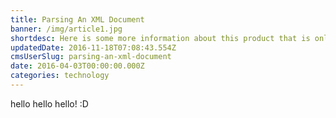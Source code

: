 ```yaml
---
title: Parsing An XML Document
banner: /img/article1.jpg
shortdesc: Here is some more information about this product that is only revealed once clicked on.
updatedDate: 2016-11-18T07:08:43.554Z
cmsUserSlug: parsing-an-xml-document
date: 2016-04-03T00:00:00.000Z
categories: technology
---
```


hello hello hello! :D